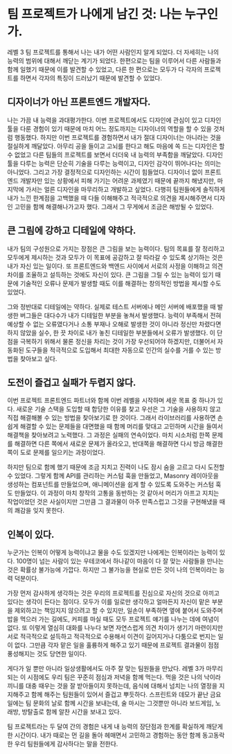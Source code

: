 # 팀 프로젝트가 나에게 남긴 것: 나는 누구인가.

레벨 3 팀 프로젝트를 통해서 나는 내가 어떤 사람인지 알게 되었다. 더 자세히는 나의 능력의 범위에 대해서 깨닫는 계기가 되었다. 한편으로는 팀을 이루어서 다른 사람들과 함께 일했기 때문에 이를 발견할 수 있었고, 다른 한 편으로는 모두가 다 각자의 프로젝트를 하면서 각자의 특징이 드러났기 때문에 발견할 수 있었다.

## 디자이너가 아닌 프론트엔드 개발자다.

나는 가끔 내 능력을 과대평가한다. 이번 프로젝트에서도 디자인에 관심이 있고 디자인 툴을 다룬 경험이 있기 때문에 마치 어느 정도까지는 디자이너의 역할을 할 수 있을 것처럼 행동했다. 하지만 이번 프로젝트를 경험하면서 내가 절대 디자이너는 아니라는 것을 절실하게 깨달았다. 아무리 공을 들이고 고뇌를 한다고 해도 마음에 쏙 드는 디자인은 할 수 없었고 다른 팀들의 프로젝트를 보면서 더더욱 내 능력의 부족함을 깨달았다. 디자인 툴을 다루는 능력은 단순히 기술을 다루는 능력이고, 디자인 감각이 뛰어나다는 의미는 아니었다. 그리고 가장 결정적으로 디자인하는 시간이 힘들었다. 디자이너 없이 프론트엔드 개발자만 있는 상황에서 피해 가기는 어려운 과제였기 때문에 끝까지 해냈지만, 마지막에 가서는 얼른 디자인을 마무리하고 개발하고 싶었다. 다행히 팀원들에게 솔직하게 내가 느낀 한계점을 고백했을 때 다들 이해해주고 적극적으로 의견을 제시해주면서 디자인 고민을 함께 해결해나가고자 했다. 그래서 그 무게에서 조금은 해방될 수 있었다.

## 큰 그림에 강하고 디테일에 약하다.

내가 팀의 구성원으로 가지는 장점은 큰 그림을 보는 능력이다. 팀의 목표를 잘 정리하고 모두에게 제시하는 것과 모두가 이 목표에 공감하고 잘 따라갈 수 있도록 상기하는 것은 내가 자신 있는 일이다. 또 프론트엔드와 백엔드 사이에서 서로의 사정을 이해하고 의견 차이를 조율하고 설득하는 것에도 자신이 있다. 큰 그림을 그릴 수 있는 능력이 있기 때문에 기술적인 오류나 문제가 발생할 때도 이를 해결하는 창의적인 방법을 제시할 수도 있었다.

그와 정반대로 디테일에는 약하다. 실제로 테스트 서버에나 메인 서버에 배포했을 때 발생한 버그들은 대다수가 내가 디테일한 부분을 놓쳐서 발생했다. 능력이 부족해서 전혀 예상할 수 없는 오류였다거나 소통 부재나 오해로 발생한 것이 아니라 정신만 차렸다면 하지 않았을 실수, 한 끗 차이로 내가 놓친 디테일한 부분들에서 오류가 발생했다. 이 단점을 극복하기 위해서 물론 정신을 차리는 것이 가장 우선되어야 하겠지만, 더불어서 자동화된 도구들을 적극적으로 도입해서 최대한 자동으로 인간의 실수를 거를 수 있는 방법을 찾아보고 싶다.

## 도전이 즐겁고 실패가 두렵지 않다.

이번 프로젝트 프론트엔드 파트너와 함께 이번 레벨을 시작하며 세운 목표 중 하나가 있다. 새로운 기술 스택을 도입할 때 합당한 이유를 찾고 우선은 그 기술을 사용하지 않고 직접 해결해볼 수 있는 방법을 찾아보기로 한 것이다. 그래서 라이브러리를 사용하면 손쉽게 해결할 수 있는 문제들을 대면했을 때 함께 머리를 맞대고 고민하며 시간을 들여서 해결책을 찾아보려고 노력했다. 그 과정은 실패의 연속이었다. 마치 시소처럼 한쪽 문제를 해결하면 다른 쪽에서 새로운 문제가 올라오고, 반대쪽을 해결하면 다시 방금 해결한 쪽이 도로 문제를 일으키는 과정이었다.

하지만 팀으로 함께 했기 때문에 조금 지치고 진력이 나도 잠시 숨을 고르고 다시 도전할 수 있었다. 그렇게 함께 API를 관리하는 커스텀 훅을 만들었고, Masonry 레이아웃을 생성하는 컴포넌트를 만들었으며, 애니메이션을 쉽게 할 수 있도록 도와주는 커스텀 훅도 만들었다. 이 과정이 마치 창작의 고통을 동반하는 것 같아서 머리가 아프고 지치는 작업이었던 것은 사실이지만 그만큼 그 결과물이 아주 만족스럽고 그것을 구현해냈을 때의 쾌감을 잊지 못한다.

## 인복이 있다.

누군가는 인복이 어떻게 능력이냐고 물을 수도 있겠지만 나에게는 인복이라는 능력이 있다. 100명이 넘는 사람이 있는 우테코에서 하나같이 마음이 다 잘 맞는 사람들을 만나는 것은 확률상 불가능에 가깝다. 하지만 그 불가능을 현실로 만든 것이 나의 인복이라는 능력 덕분이다.

가장 먼저 감사하게 생각하는 것은 우리의 프로젝트를 진심으로 자신의 것으로 아끼고 있다는 생각이 든다는 점이다. 모두가 이를 일로만 생각하고 얼마든지 자신이 맡은 부분을 제외하고는 책임지지 않으려고 할 수 있지만, 일손이 부족하면 옆에 붙어서 도와주며 밥을 먹으러 가는 길에도, 커피를 마실 때도 모두 프로젝트 얘기를 나누는 데에 여념이 없다. 또 이렇게 열심히 대화를 나누다 보면 자연스럽게 의견 차이가 생기기 마련이지만 서로 적극적으로 설득하고 적극적으로 수용해서 이견이 길어지거나 다툼으로 번지는 일이 없다. 그만큼 각자 맡은 일을 훌륭하게 해주고 있기 때문에 프로젝트 결과물이 점점 풍성해지는 것도 당연한 일이다.

게다가 일 뿐만 아니라 일상생활에서도 아주 잘 맞는 팀원들을 만났다. 레벨 3가 마무리되는 이 시점에도 우리 팀은 꾸준히 점심과 저녁을 함께 먹는다. 먹을 것은 나의 낙이라 끼니를 대충 때우는 것을 잘 받아들이지 못하는데, 음식에 대해서 넘치는 나의 열정을 지지해주고 함께 해주는 팀원들이 있어서 즐겁고 뿌듯하다. 스프린트와 데모가 끝난 금요일에는 팀 문화의 날로 함께 시간을 보내는데, 술 마시는 그것뿐만 아니라 보드게임, 노래방, 방탈출로 함께 알찬 시간을 보내고 있다.



팀 프로젝트라는 두 달여 간의 경험은 내게 내 능력의 장단점과 한계를 확실하게 깨닫게 한 시간이다. 내가 때로는 먼 길을 돌아 헤매면서 고민하고 경험하는 동안 함께 동고동락한 우리 팀원들에게 감사하다는 말을 전한다.
